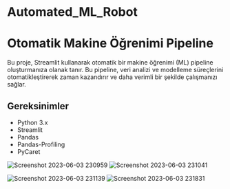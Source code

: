 # Automated_ML_Robot

# Otomatik Makine Öğrenimi Pipeline

Bu proje, Streamlit kullanarak otomatik bir makine öğrenimi (ML) pipeline oluşturmanıza olanak tanır. Bu pipeline, veri analizi ve modelleme süreçlerini otomatikleştirerek zaman kazandırır ve daha verimli bir şekilde çalışmanızı sağlar.

## Gereksinimler

- Python 3.x
- Streamlit
- Pandas
- Pandas-Profiling
- PyCaret


![Screenshot 2023-06-03 230959](https://github.com/hermannKonyar/Automated_ML_Robot/assets/58660686/0d84b1c7-7eac-4983-be59-8daeb7788457)
![Screenshot 2023-06-03 231041](https://github.com/hermannKonyar/Automated_ML_Robot/assets/58660686/f30a58ad-661a-4882-a7ef-7749bb9ed0c6)

![Screenshot 2023-06-03 231139](https://github.com/hermannKonyar/Automated_ML_Robot/assets/58660686/8991b5e1-9d8a-4d21-b078-3fcd1e65a7d7)
![Screenshot 2023-06-03 231831](https://github.com/hermannKonyar/Automated_ML_Robot/assets/58660686/f5ccb44a-f2a3-4e95-b247-782784b94490)
